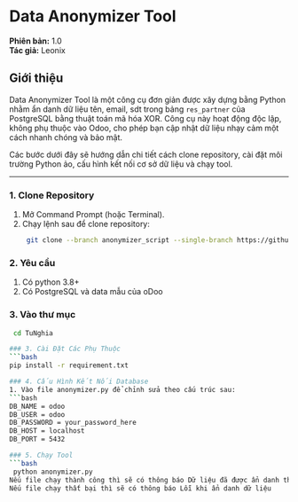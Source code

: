 # Data Anonymizer Tool

**Phiên bản:** 1.0  
**Tác giả:** Leonix

## Giới thiệu

Data Anonymizer Tool là một công cụ đơn giản được xây dựng bằng Python nhằm ẩn danh dữ liệu tên, email, sdt trong bảng `res_partner` của PostgreSQL bằng thuật toán mã hóa XOR. Công cụ này hoạt động độc lập, không phụ thuộc vào Odoo, cho phép bạn cập nhật dữ liệu nhạy cảm một cách nhanh chóng và bảo mật. 

Các bước dưới đây sẽ hướng dẫn chi tiết cách clone repository, cài đặt môi trường Python ảo, cấu hình kết nối cơ sở dữ liệu và chạy tool.

---

### 1. Clone Repository

1. Mở Command Prompt (hoặc Terminal).
2. Chạy lệnh sau để clone repository:
   ```bash
    git clone --branch anonymizer_script --single-branch https://github.com/leonixvn/TuNghia.git

### 2. Yêu cầu
1. Có python 3.8+
2. Có PostgreSQL và data mẫu của oDoo

### 3. Vào thư mục
   ```bash
    cd TuNghia

### 3. Cài Đặt Các Phụ Thuộc
   ```bash
   pip install -r requirement.txt

### 4. Cấu Hình Kết Nối Database
1. Vào file anonymizer.py để chỉnh sửa theo cấu trúc sau:
```bash
DB_NAME = odoo
DB_USER = odoo
DB_PASSWORD = your_password_here
DB_HOST = localhost
DB_PORT = 5432

### 5. Chạy Tool
   ```bash
    python anonymizer.py
Nếu file chạy thành công thì sẽ có thông báo Dữ liệu đã được ẩn danh thành công
Nếu file chạy thất bại thì sẽ có thông báo Lỗi khi ẩn danh dữ liệu
